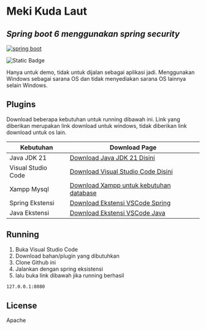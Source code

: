 # Meki Kuda Laut
## _Spring boot 6 menggunakan spring security_

[![spring boot](https://i.ibb.co.com/f9dxnVj/d-Txp-Pi9l-Df-thumb.png)](https://spring.io)

![Static Badge](https://img.shields.io/badge/build-demo-brightgreen)

Hanya untuk demo, tidak untuk dijalan sebagai aplikasi jadi. Menggunakan Windows sebagai sarana OS dan tidak menyediakan sarana OS lainnya selain Windows.

## Plugins

Download beberapa kebutuhan untuk running dibawah ini. Link yang diberikan merupakan link download untuk windows, tidak diberikan link download untuk os lain.

| Kebutuhan | Download Page |
| ------ | ------ |
| Java JDK 21 | [Download Java JDK 21 Disini][PlDb] |
| Visual Studio Code | [Download Visual Studio Code Disini][PlGh] |
| Xampp Mysql | [Download Xampp untuk kebutuhan database][PlGd] |
| Spring Ekstensi | [Download Ekstensi VSCode Spring][PlMe] |
| Java Ekstensi | [Download Ekstensi VSCode Java][PlOd] |

## Running

1. Buka Visual Studio Code
2. Download bahan/plugin yang dibutuhkan
3. Clone Github ini
4. Jalankan dengan spring eksistensi
5. lalu buka link dibawah jika running berhasil

```sh
127.0.0.1:8080
```

## License

Apache

   [PlDb]: <https://download.oracle.com/java/21/archive/jdk-21.0.2_windows-x64_bin.exe>
   [PlGh]: <https://code.visualstudio.com/download>
   [PlGd]: <https://sourceforge.net/projects/xampp/files/XAMPP%20Windows/8.2.12/xampp-windows-x64-8.2.12-0-VS16-installer.exe>
   [PlOd]: <https://marketplace.visualstudio.com/items?itemName=vscjava.vscode-java-pack>
   [PlMe]: <https://marketplace.visualstudio.com/items?itemName=vmware.vscode-boot-dev-pack>

